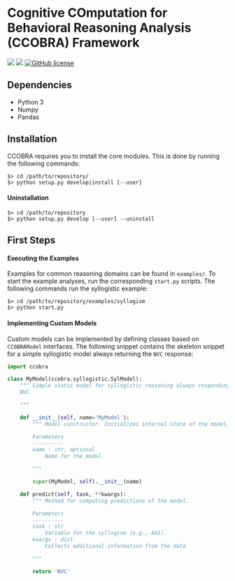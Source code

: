 # Cognitive COmputation for Behavioral Reasoning Analysis (CCOBRA) Framework

[![](https://img.shields.io/pypi/v/ccobra.svg)](https://pypi.org/pypi/ccobra/)
[![](https://img.shields.io/pypi/pyversions/ccobra.svg)](https://pypi.org/pypi/ccobra/)
[![GitHub license](https://img.shields.io/github/license/CognitiveComputationLab/ccobra.svg)](https://github.com/CognitiveComputationLab/ccobra/blob/master/LICENSE)

## Dependencies

- Python 3
- Numpy
- Pandas

## Installation

CCOBRA requires you to install the core modules. This is done by running the following commands:

```
$> cd /path/to/repository/
$> python setup.py develop|install [--user]
```

#### Uninstallation

```
$> cd /path/to/repository
$> python setup.py develop [--user] --uninstall
```

## First Steps

#### Executing the Examples

Examples for common reasoning domains can be found in `examples/`. To start the example analyses, run the corresponding `start.py` scripts. The following commands run the syllogistic example:

```
$> cd /path/to/repository/examples/syllogism
$> python start.py
```

#### Implementing Custom Models

Custom models can be implemented by defining classes based on `CCOBRAModel` interfaces. The following snippet contains the skeleton snippet for a simple syllogistic model always returning the `NVC` response:

```python
import ccobra

class MyModel(ccobra.syllogistic.SylModel):
    """ Simple static model for syllogistic reasoning always responding with
    NVC.

    """

    def __init__(self, name='MyModel'):
        """ Model constructor. Initializes internal state of the model.

        Parameters
        ----------
        name : str, optional
            Name for the model.

        """

        super(MyModel, self).__init__(name)

    def predict(self, task, **kwargs):
        """ Method for computing predictions of the model.

        Parameters
        ----------
        task : str
            Variable for the syllogism (e.g., AA1).
        kwargs : dict
            Collects additional information from the data

        """

        return 'NVC'
```


